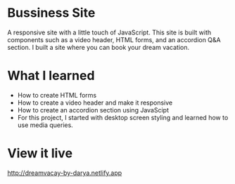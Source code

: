 # Bussiness Site

A responsive site with a little touch of JavaScript. This site is built with components such as a video header, HTML forms, and an accordion Q&A section. I built a site where you can book your dream vacation.

# What I learned

- How to create HTML forms 
- How to create a video header and make it responsive 
- How to create an accordion section using JavaScipt 
- For this project, I started with desktop screen styling and learned how to use media queries. 

# View it live
http://dreamvacay-by-darya.netlify.app
